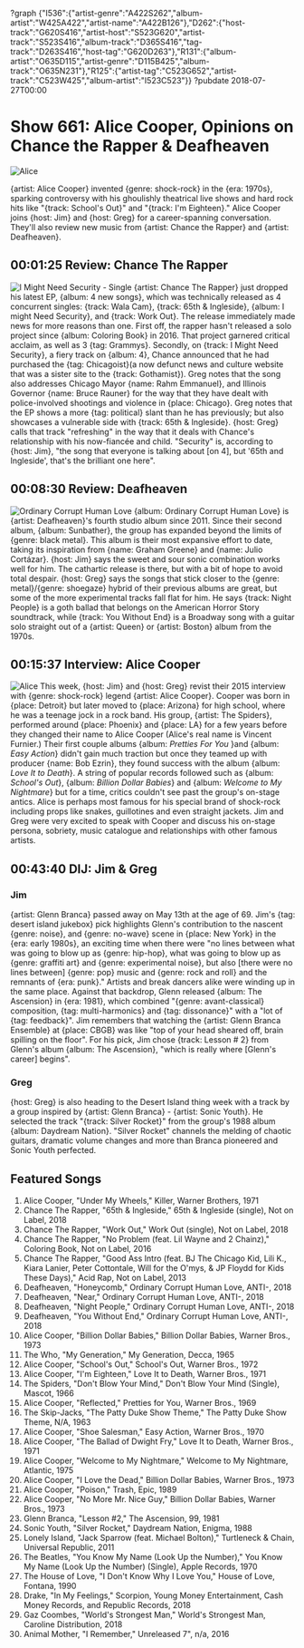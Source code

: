 ?graph {"I536":{"artist-genre":"A422S262","album-artist":"W425A422","artist-name":"A422B126"},"D262":{"host-track":"G620S416","artist-host":"S523G620","artist-track":"S523S416","album-track":"D365S416","tag-track":"D263S416","host-tag":"G620D263"},"R131":{"album-artist":"O635D115","artist-genre":"D115B425","album-track":"O635N231"},"R125":{"artist-tag":"C523G652","artist-track":"C523W425","album-artist":"I523C523"}}
?pubdate 2018-07-27T00:00
# Show 661: Alice Cooper, Opinions on Chance the Rapper & Deafheaven

![Alice](//static.soundopinions.org/images/2018/alice_cooper2.jpg)

{artist: Alice Cooper} invented {genre: shock-rock} in the {era: 1970s}, sparking controversy with his ghoulishly theatrical live shows and hard rock hits like "{track: School's Out}" and "{track: I'm Eighteen}." Alice Cooper joins {host: Jim} and {host: Greg} for a career-spanning conversation. They'll also review new music from {artist: Chance the Rapper} and {artist: Deafheaven}.


## 00:01:25 Review: Chance The Rapper
![I Might Need Security - Single](https://is2-ssl.mzstatic.com/image/thumb/Music118/v4/9d/5b/bf/9d5bbf4d-ade9-3031-5a8b-1c2dc6975e9d/source/600x600bb.jpg "563355119/1413914842")
{artist: Chance The Rapper} just dropped his latest EP, {album: 4 new songs}, which was technically released as 4 concurrent singles: {track: Wala Cam}, {track: 65th & Ingleside}, {album: I might Need Security}, and {track: Work Out}. The release immediately made news for more reasons than one. First off, the rapper hasn't released a solo project since {album: Coloring Book} in 2016. That project garnered critical acclaim, as well as 3 {tag: Grammys}. Secondly, on {track: I Might Need Security}, a fiery track on {album: 4}, Chance announced that he had purchased the {tag: Chicagoist}(a now defunct news and culture website that was a sister site to the {track: Gothamist}). Greg notes that the song also addresses Chicago Mayor {name: Rahm Emmanuel}, and Illinois Governor {name: Bruce Rauner} for the way that they have dealt with police-involved shootings and violence in {place: Chicago}. Greg notes that the EP shows a more {tag: political} slant than he has previously; but also showcases a vulnerable side with {track: 65th & Ingleside}. {host: Greg} calls that track "refreshing" in the way that it deals with Chance's relationship with his now-fiancée and child. "Security" is, according to {host: Jim}, "the song that everyone is talking about [on 4], but '65th and Ingleside', that's the brilliant one here".

## 00:08:30 Review: Deafheaven
![Ordinary Corrupt Human Love](https://is1-ssl.mzstatic.com/image/thumb/Music118/v4/5a/90/64/5a906407-e08e-1066-df7c-d71d23a6296b/source/600x600bb.jpg "425470694/1369445231")
{album: Ordinary Corrupt Human Love} is {artist: Deafheaven}'s fourth studio album since 2011. Since their second album, {album: Sunbather}, the group has expanded beyond the limits of {genre: black metal}. This album is their most expansive effort to date, taking its inspiration from {name: Graham Greene} and {name: Julio Cortázar}. 
{host: Jim} says the sweet and sour sonic combination works well for him. The cathartic release is there, but with a bit of hope to avoid total despair. 
{host: Greg} says the songs that stick closer to the {genre: metal}/{genre: shoegaze} hybrid of their previous albums are great, but some of the more experimental tracks fall flat for him. He says {track: Night People} is a goth ballad that belongs on the American Horror Story soundtrack, while {track: You Without End} is a Broadway song with a guitar solo straight out of a {artist: Queen} or {artist: Boston} album from the 1970s. 

## 00:15:37 Interview: Alice Cooper
![Alice](//static.soundopinions.org/images/2018/alice.jpg)
This week, {host: Jim} and {host: Greg} revist their 2015 interview with {genre: shock-rock} legend {artist: Alice Cooper}. Cooper was born in {place: Detroit} but later moved to {place: Arizona} for high school, where he was a teenage jock in a rock band. His group, {artist: The Spiders}, performed around {place: Phoenix} and {place: LA} for a few years before they changed their name to Alice Cooper (Alice's real name is Vincent Furnier.) Their first couple albums {album: *Pretties For You* }and {album: *Easy Action*} didn't gain much traction but once they teamed up with producer {name: Bob Ezrin}, they found success with the album {album: *Love It to Death*}. A string of popular records followed such as {album: *School's Out*}, {album: *Billion Dollar Babies*} and {album: *Welcome to My Nightmare*} but for a time, critics couldn't see past the group's on-stage antics. Alice is perhaps most famous for his special brand of shock-rock including props like snakes, guillotines and even straight jackets. Jim and Greg were very excited to speak with Cooper and discuss his on-stage persona, sobriety, music catalogue and relationships with other famous artists.

## 00:43:40 DIJ: Jim & Greg

###   Jim
{artist: Glenn Branca} passed away on May 13th at the age of 69. Jim's {tag: desert island jukebox} pick highlights Glenn's contribution to the nascent {genre: noise}, and {genre: no-wave} scene in {place: New York} in the {era: early 1980s}, an exciting time when there were "no lines between what was going to blow up as {genre: hip-hop}, what was going to blow up as {genre: graffiti art} and {genre: experimental noise}, but also [there were no lines between] {genre: pop} music and {genre: rock and roll} and the remnants of {era: punk}." Artists and break dancers alike were winding up in the same place. Against that backdrop, Glenn released {album: The Ascension} in {era: 1981}, which combined "{genre: avant-classical} composition, {tag: multi-harmonics} and {tag: dissonance}" with a "lot of {tag: feedback}". Jim remembers that watching the {artist: Glenn Branca Ensemble} at {place: CBGB} was like "top of your head sheared off, brain spilling on the floor". For his pick, Jim chose {track: Lesson # 2} from Glenn's album {album: The Ascension}, "which is really where [Glenn's career] begins".

###  Greg
{host: Greg} is also heading to the Desert Island thing week with a track by a group inspired by {artist: Glenn Branca} - {artist: Sonic Youth}. He selected the track "{track: Silver Rocket}" from the group's 1988 album {album: Daydream Nation}. "Silver Rocket" channels the melding of chaotic guitars, dramatic volume changes and more than Branca pioneered and Sonic Youth perfected.

## Featured Songs
1. Alice Cooper, "Under My Wheels," Killer, Warner Brothers, 1971
1. Chance The Rapper, "65th & Ingleside," 65th & Ingleside (single), Not on Label, 2018
1. Chance The Rapper, "Work Out," Work Out (single), Not on Label, 2018
1. Chance The Rapper, "No Problem (feat. Lil Wayne and 2 Chainz)," Coloring Book, Not on Label, 2016
1. Chance The Rapper, "Good Ass Intro (feat. BJ The Chicago Kid, Lili K., Kiara Lanier, Peter Cottontale, Will for the O'mys, & JP Floydd for Kids These Days)," Acid Rap, Not on Label, 2013
1. Deafheaven, "Honeycomb," Ordinary Corrupt Human Love, ANTI-, 2018
1. Deafheaven, "Near," Ordinary Corrupt Human Love, ANTI-, 2018
1. Deafheaven, "Night People," Ordinary Corrupt Human Love, ANTI-, 2018
1. Deafheaven, "You Without End," Ordinary Corrupt Human Love, ANTI-, 2018
1. Alice Cooper, "Billion Dollar Babies," Billion Dollar Babies, Warner Bros., 1973
1. The Who, "My Generation," My Generation, Decca, 1965
1. Alice Cooper, "School's Out," School's Out, Warner Bros., 1972
1. Alice Cooper, "I'm Eighteen," Love It to Death, Warner Bros., 1971
1. The Spiders, "Don't Blow Your Mind," Don't Blow Your Mind (Single), Mascot, 1966
1. Alice Cooper, "Reflected," Pretties for You, Warner Bros., 1969
1. The Skip-Jacks, "The Patty Duke Show Theme," The Patty Duke Show Theme, N/A, 1963
1. Alice Cooper, "Shoe Salesman," Easy Action, Warner Bros., 1970
1. Alice Cooper, "The Ballad of Dwight Fry," Love It to Death, Warner Bros., 1971
1. Alice Cooper, "Welcome to My Nightmare," Welcome to My Nightmare, Atlantic, 1975
1. Alice Cooper, "I Love the Dead," Billion Dollar Babies, Warner Bros., 1973
1. Alice Cooper, "Poison," Trash, Epic, 1989
1. Alice Cooper, "No More Mr. Nice Guy," Billion Dollar Babies, Warner Bros., 1973
1. Glenn Branca, "Lesson #2," The Ascension, 99, 1981
1. Sonic Youth, "Silver Rocket," Daydream Nation, Enigma, 1988
1. Lonely Island, "Jack Sparrow (feat. Michael Bolton)," Turtleneck & Chain, Universal Republic, 2011
1. The Beatles, "You Know My Name (Look Up the Number)," You Know My Name (Look Up the Number) (Single), Apple Records, 1970
1. The House of Love, "I Don't Know Why I Love You," House of Love, Fontana, 1990
1. Drake, "In My Feelings," Scorpion, Young Money Entertainment, Cash Money Records, and Republic Records, 2018
1. Gaz Coombes, "World's Strongest Man," World's Strongest Man, Caroline Distribution, 2018
1. Animal Mother, "I Remember," Unreleased 7", n/a, 2016